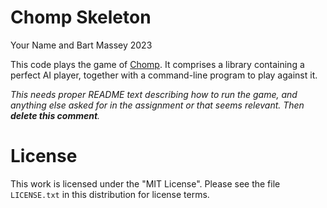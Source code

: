 # Chomp Skeleton
Your Name and Bart Massey 2023

This code plays the game of
[Chomp](https://en.wikipedia.org/wiki/Chomp).  It comprises
a library containing a perfect AI player, together with a
command-line program to play against it.

*This needs proper README text describing how to run the game, and
anything else asked for in the assignment or that seems
relevant. Then **delete this comment**.*

# License

This work is licensed under the "MIT License". Please see the file
`LICENSE.txt` in this distribution for license terms.
